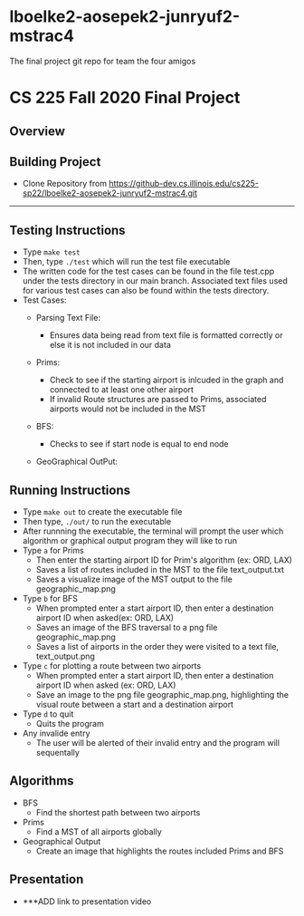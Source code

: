 # lboelke2-aosepek2-junryuf2-mstrac4
The final project git repo for team the four amigos
# CS 225 Fall 2020 Final Project

## Overview

## Building Project
- Clone Repository from https://github-dev.cs.illinois.edu/cs225-sp22/lboelke2-aosepek2-junryuf2-mstrac4.git

- - - -
## Testing Instructions
- Type `make test` 
- Then, type `./test` which will run the test file executable 
- The written code for the test cases can be found in the file test.cpp under the tests directory in our main branch. Associated text files used for various test cases can also be found within the tests directory. 
- Test Cases:
    - Parsing Text File:
        - Ensures data being read from text file is formatted correctly or else it is not included in our data
    - Prims:
        - Check to see if the starting airport is inlcuded in the graph and connected to at least one other airport
        - If invalid Route structures are passed to Prims, associated airports would not be included in the MST
    - BFS:
        - Checks to see if start node is equal to end node
        
    - GeoGraphical OutPut:


## Running Instructions
- Type `make out` to create the executable file 
- Then type, `./out/` to run the executable 
- After runnning the executable, the terminal will prompt the user which algorithm or graphical output program they will like to run
- Type `a` for Prims
    - Then enter the starting airport ID for Prim's algorithm (ex: ORD, LAX)
    - Saves a list of routes included in the MST to the file text_output.txt 
    - Saves a visualize image of the MST output to the file geographic_map.png
- Type `b` for BFS
    - When prompted enter a start airport ID, then enter a destination airport ID when asked(ex: ORD, LAX) 
    - Saves an image of the BFS traversal to a png file geographic_map.png
    - Saves a list of airports in the order they were visited to a text file, text_output.png 
- Type `c` for plotting a route between two airports
    - When prompted enter a start airport ID, then enter a destination airport ID when asked (ex: ORD, LAX)
    - Save an image to the png file geographic_map.png,  highlighting the visual route between a start and a destination airport
- Type `d` to quit
    - Quits the program
- Any invalide entry
    - The user will be alerted of their invalid entry and the program will sequentally 

## Algorithms
- BFS
    - Find the shortest path between two airports
- Prims
    - Find a MST of all airports globally
- Geographical Output
    - Create an image that highlights the routes included Prims and BFS

## Presentation
- ***ADD link to presentation video
